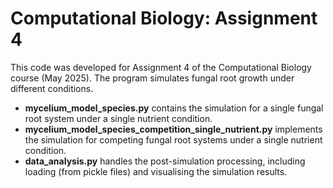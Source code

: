 # Computational Biology: Assignment 4

This code was developed for Assignment 4 of the Computational Biology course (May 2025). The program simulates fungal root growth under different conditions.

- **mycelium_model_species.py** contains the simulation for a single fungal root system under a single nutrient condition.
- **mycelium_model_species_competition_single_nutrient.py** implements the simulation for competing fungal root systems under a single nutrient condition.
- **data_analysis.py** handles the post-simulation processing, including loading (from pickle files) and visualising the simulation results. 


